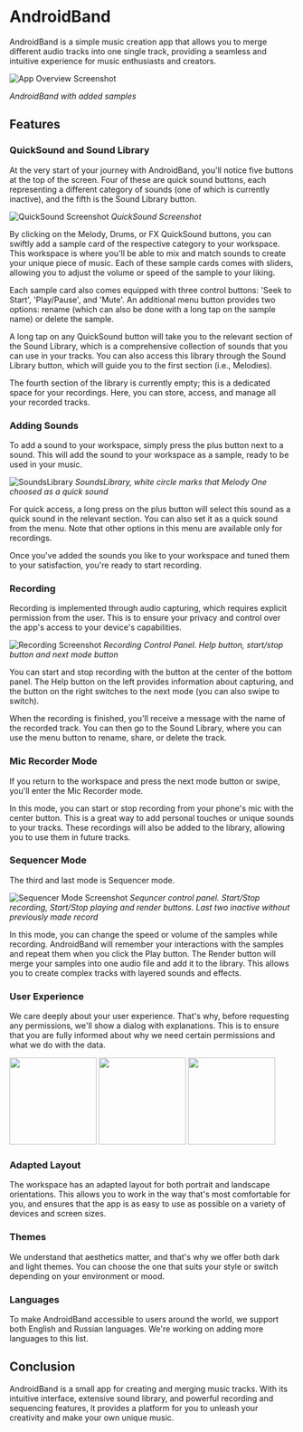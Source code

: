 # AndroidBand

AndroidBand is a simple music creation app that allows you to merge different audio tracks into one single track, providing a seamless and intuitive experience for music enthusiasts and creators.

![App Overview Screenshot](https://github.com/kekulta/AndroidBand/assets/33986203/6495de2f-d2cf-4872-9fa7-ffa2c4c97fd0)

*AndroidBand with added samples*

## Features

### QuickSound and Sound Library

At the very start of your journey with AndroidBand, you'll notice five buttons at the top of the screen. Four of these are quick sound buttons, each representing a different category of sounds (one of which is currently inactive), and the fifth is the Sound Library button.

![QuickSound Screenshot](https://github.com/kekulta/AndroidBand/assets/33986203/573588c4-23aa-4fd8-9f55-f1557e6db508)
*QuickSound Screenshot*

By clicking on the Melody, Drums, or FX QuickSound buttons, you can swiftly add a sample card of the respective category to your workspace. This workspace is where you'll be able to mix and match sounds to create your unique piece of music. Each of these sample cards comes with sliders, allowing you to adjust the volume or speed of the sample to your liking. 

Each sample card also comes equipped with three control buttons: 'Seek to Start', 'Play/Pause', and 'Mute'. An additional menu button provides two options: rename (which can also be done with a long tap on the sample name) or delete the sample.

A long tap on any QuickSound button will take you to the relevant section of the Sound Library, which is a comprehensive collection of sounds that you can use in your tracks. You can also access this library through the Sound Library button, which will guide you to the first section (i.e., Melodies).

The fourth section of the library is currently empty; this is a dedicated space for your recordings. Here, you can store, access, and manage all your recorded tracks.

### Adding Sounds

To add a sound to your workspace, simply press the plus button next to a sound. This will add the sound to your workspace as a sample, ready to be used in your music. 

![SoundsLibrary](https://github.com/kekulta/AndroidBand/assets/33986203/6587efc6-6fb5-49dd-9689-bcdab639705f)
*SoundsLibrary, white circle marks that Melody One choosed as a quick sound*

For quick access, a long press on the plus button will select this sound as a quick sound in the relevant section. You can also set it as a quick sound from the menu. Note that other options in this menu are available only for recordings.

Once you've added the sounds you like to your workspace and tuned them to your satisfaction, you're ready to start recording.

### Recording

Recording is implemented through audio capturing, which requires explicit permission from the user. This is to ensure your privacy and control over the app's access to your device's capabilities. 

![Recording Screenshot](https://github.com/kekulta/AndroidBand/assets/33986203/74c0f4d9-496a-4d6b-aa59-732638cfb76b)
*Recording Control Panel. Help button, start/stop button and next mode button*

You can start and stop recording with the button at the center of the bottom panel. The Help button on the left provides information about capturing, and the button on the right switches to the next mode (you can also swipe to switch).

When the recording is finished, you'll receive a message with the name of the recorded track. You can then go to the Sound Library, where you can use the menu button to rename, share, or delete the track.

### Mic Recorder Mode

If you return to the workspace and press the next mode button or swipe, you'll enter the Mic Recorder mode. 

In this mode, you can start or stop recording from your phone's mic with the center button. This is a great way to add personal touches or unique sounds to your tracks. These recordings will also be added to the library, allowing you to use them in future tracks.

### Sequencer Mode

The third and last mode is Sequencer mode. 

![Sequencer Mode Screenshot](https://github.com/kekulta/AndroidBand/assets/33986203/97a3eca5-963f-4de7-ad46-060bd6ab949b)
*Sequncer control panel. Start/Stop recording, Start/Stop playing and render buttons. Last two inactive without previously made record*

In this mode, you can change the speed or volume of the samples while recording. AndroidBand will remember your interactions with the samples and repeat them when you click the Play button. The Render button will merge your samples into one audio file and add it to the library. This allows you to create complex tracks with layered sounds and effects.

### User Experience

We care deeply about your user experience. That's why, before requesting any permissions, we'll show a dialog with explanations. This is to ensure that you are fully informed about why we need certain permissions and what we do with the data.

<img width="154" src=https://github.com/kekulta/AndroidBand/assets/33986203/8a396c51-d348-43de-95b1-5bd4ba5c3c47>
<img width="154" src=https://github.com/kekulta/AndroidBand/assets/33986203/3819b28e-fc02-44a5-9d74-a801f01c908f>
<img width="154" src=https://github.com/kekulta/AndroidBand/assets/33986203/2354c3c7-dc2b-42eb-9611-df295d692e80>

### Adapted Layout

The workspace has an adapted layout for both portrait and landscape orientations. This allows you to work in the way that's most comfortable for you, and ensures that the app is as easy to use as possible on a variety of devices and screen sizes.

### Themes

We understand that aesthetics matter, and that's why we offer both dark and light themes. You can choose the one that suits your style or switch depending on your environment or mood.

### Languages

To make AndroidBand accessible to users around the world, we support both English and Russian languages. We're working on adding more languages to this list.

## Conclusion

AndroidBand is a small app for creating and merging music tracks. With its intuitive interface, extensive sound library, and powerful recording and sequencing features, it provides a platform for you to unleash your creativity and make your own unique music.

